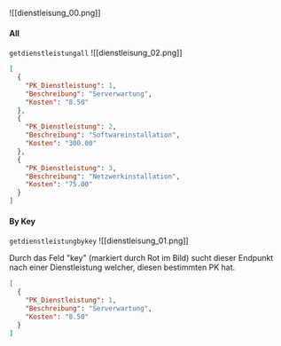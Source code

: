 ![[dienstleisung_00.png]]

#### All
`getdienstleistungall`
![[dienstleisung_02.png]]
```json  title:"Beispiel Ausgabe"
[
  {
    "PK_Dienstleistung": 1,
    "Beschreibung": "Serverwartung",
    "Kosten": "8.50"
  },
  {
    "PK_Dienstleistung": 2,
    "Beschreibung": "Softwareinstallation",
    "Kosten": "300.00"
  },
  {
    "PK_Dienstleistung": 3,
    "Beschreibung": "Netzwerkinstallation",
    "Kosten": "75.00"
  }
]
```
#### By Key
`getdienstleistungbykey`
![[dienstleisung_01.png]]

Durch das Feld "key" (markiert durch Rot im Bild) sucht dieser Endpunkt nach einer Dienstleistung welcher, diesen bestimmten PK hat.

```json  title:"Beispiel Ausgabe"
[
  {
    "PK_Dienstleistung": 1,
    "Beschreibung": "Serverwartung",
    "Kosten": "8.50"
  }
]
```